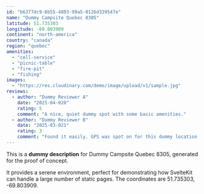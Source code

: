 ```yaml
---
id: "b6377dc9-6b55-4893-99a5-0126d339547e"
name: "Dummy Campsite Quebec 8305"
latitude: 51.735303
longitude: -69.803909
continent: "north-america"
country: "canada"
region: "quebec"
amenities:
  - "cell-service"
  - "picnic-table"
  - "fire-pit"
  - "fishing"
images:
  - "https://res.cloudinary.com/demo/image/upload/v1/sample.jpg"
reviews:
  - author: "Dummy Reviewer A"
    date: "2025-04-020"
    rating: 5
    comment: "A nice, quiet dummy spot with some basic amenities."
  - author: "Dummy Reviewer B"
    date: "2025-03-021"
    rating: 3
    comment: "Found it easily. GPS was spot on for this dummy location."
---
```


This is a **dummy description** for Dummy Campsite Quebec 8305, generated for the proof of concept.

It provides a serene environment, perfect for demonstrating how SvelteKit can handle a large number of static pages. The coordinates are 51.735303, -69.803909.
